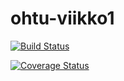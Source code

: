 # ohtu-viikko1

[![Build Status](https://travis-ci.org/Ruuch/ohtu-viikko1.svg?branch=master)](https://travis-ci.org/Ruuch/ohtu-viikko1)

[![Coverage Status](https://coveralls.io/repos/github/Ruuch/ohtu-viikko1/badge.svg?branch=master)](https://coveralls.io/github/Ruuch/ohtu-viikko1?branch=master)

